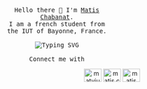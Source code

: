 <p align="center" style="width: 50%;">
    <br>
    <br>
    <samp>
        Hello there 👋 I'm <a href="https://github.com/mchabanat">Matis Chabanat</a>.<br>
        I am a french student from the IUT of Bayonne, France.
        <br>
        <br>
        <img src="https://readme-typing-svg.herokuapp.com?font=Fira+Code&size=13&duration=2000&pause=1000&color=E19F2E&center=true&vCenter=true&width=435&lines=Welcome+!;Computer+Science+student;Bayonne%2C+France;%23C%2B%2B%2C+%23Java%2C+%23Python%2C+%23PHP%2C+%23JS;%23Linux%2C+%23Bash%2C+%23Docker%2C+%23Git%2C+%23MySQL;%23QTCreator%2C+%23AndroidStudio%2C+%23Figma" alt="Typing SVG" />
        <br>
        <br>
        Connect me with
<p align="center">
<a href="https://twitter.com/matviuh" target="blank"><img align="center" src="https://raw.githubusercontent.com/rahuldkjain/github-profile-readme-generator/master/src/images/icons/Social/twitter.svg" alt="matviuh" height="30" width="40" /></a>
<a href="https://www.instagram.com/matis.cbn/" target="blank"><img align="center" src="https://raw.githubusercontent.com/rahuldkjain/github-profile-readme-generator/master/src/images/icons/Social/instagram.svg" alt="matis.cbn" height="30" width="40" /></a>
<a href="https://www.linkedin.com/in/matis-chabanat/" target="blank"><img align="center" src="https://raw.githubusercontent.com/rahuldkjain/github-profile-readme-generator/master/src/images/icons/Social/linked-in-alt.svg" alt="matis chabanat" height="30" width="40" /></a>
</p>
    </samp>
    <br>
    <br>
</p>
